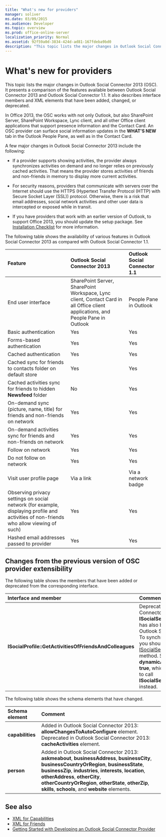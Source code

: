 ```yaml
---
title: "What's new for providers"
manager: soliver
ms.date: 03/09/2015
ms.audience: Developer
ms.topic: overview
ms.prod: office-online-server
localization_priority: Normal
ms.assetid: 92f59a0d-3834-424d-ad81-167fdeba9bd0
description: "This topic lists the major changes in Outlook Social Connector 2013 (OSC). It presents a comparison of the features available between Outlook Social Connector 2013 and Outlook Social Connector 1.1."
---
```


# What's new for providers

This topic lists the major changes in Outlook Social Connector 2013 (OSC). It presents a comparison of the features available between Outlook Social Connector 2013 and Outlook Social Connector 1.1. It also describes interface members and XML elements that have been added, changed, or deprecated. 
  
In Office 2013, the OSC works with not only Outlook, but also SharePoint Server, SharePoint Workspace, Lync client, and all other Office client applications that support presence information and the Contact Card. An OSC provider can surface social information updates in the **WHAT'S NEW** tab in the Outlook People Pane, as well as in the Contact Card. 
  
A few major changes in Outlook Social Connector 2013 include the following: 
  
- If a provider supports showing activities, the provider always synchronizes activities on demand and no longer relies on previously cached activities. That means the provider stores activities of friends and non-friends in memory to display more current activities.
    
- For security reasons, providers that communicate with servers over the Internet should use the HTTPS (Hypertext Transfer Protocol (HTTP) with Secure Socket Layer (SSL)) protocol. Otherwise, there is a risk that email addresses, social network activities and other user data is intercepted or exposed while in transit.
    
- If you have providers that work with an earlier version of Outlook, to support Office 2013, you should update the setup package. See [Installation Checklist](installation-checklist.md) for more information. 
    
The following table shows the availability of various features in Outlook Social Connector 2013 as compared with Outlook Social Connector 1.1.
  
|**Feature**|**Outlook Social Connector 2013**|**Outlook Social Connector 1.1**|
|:-----|:-----|:-----|
|End user interface  <br/> |SharePoint Server, SharePoint Workspace, Lync client, Contact Card in all Office client applications, and People Pane in Outlook  <br/> |People Pane in Outlook  <br/> |
|Basic authentication  <br/> |Yes  <br/> |Yes  <br/> |
|Forms-based authentication  <br/> |Yes  <br/> |Yes  <br/> |
|Cached authentication  <br/> |Yes  <br/> |Yes  <br/> |
|Cached sync for friends to contacts folder on default store  <br/> |Yes  <br/> |Yes  <br/> |
|Cached activities sync for friends to hidden **Newsfeed** folder  <br/> |No  <br/> |Yes  <br/> |
|On-demand sync (picture, name, title) for friends and non-friends on network  <br/> |Yes  <br/> |Yes  <br/> |
|On-demand activities sync for friends and non-friends on network  <br/> |Yes  <br/> |Yes  <br/> |
|Follow on network  <br/> |Yes  <br/> |Yes  <br/> |
|Do not follow on network  <br/> |Yes  <br/> |Yes  <br/> |
|Visit user profile page  <br/> |Via a link  <br/> |Via a network badge  <br/> |
|Observing privacy settings on social network (for example, displaying profile and activities of non-friends who allow viewing of such)  <br/> |Yes  <br/> |Yes  <br/> |
|Hashed email addresses passed to provider  <br/> |Yes  <br/> |Yes  <br/> |

<a name="OlSocialConnector_Changes"> </a>

## Changes from the previous version of OSC provider extensibility

The following table shows the members that have been added or deprecated from the corresponding interface.
  
|**Interface and member**|**Comment**|
|:-----|:-----|
|**ISocialProfile::GetActivitiesOfFriendsAndColleagues** <br/> |Deprecated in Outlook Social Connector 2013. Note that **ISocialSession::GetActivities** has also been deprecated since Outlook Social Connector 1.1.  <br/> To synchronize activity feeds, you should implement the [ISocialSession2::GetActivitiesEx](isocialsession2-getactivitiesex.md) method. Set **dynamicActivitiesLookupEx** as **true**, which will prompt the OSC to call **ISocialSession2::GetActivitiesEx** instead.  <br/> |
   
The following table shows the schema elements that have changed.
  
|**Schema element**|**Comment**|
|:-----|:-----|
|**capabilities** <br/> |Added in Outlook Social Connector 2013: **allowChangesToAutoConfigure** element.  <br/> Deprecated in Outlook Social Connector 2013: **cacheActivities** element.  <br/> |
|**person** <br/> |Added in Outlook Social Connector 2013: **askmeabout**, **businessAddress**, **businessCity**, **businessCountryOrRegion**, **businessState**, **businessZip**, **industries**, **interests**, **location**, **otherAddress**, **otherCity**, **otherCountryOrRegion**, **otherState**, **otherZip**, **skills**, **schools**, and **website** elements.  <br/> |
   
## See also

- [XML for Capabilities](xml-for-capabilities.md)
- [XML for Friends](xml-for-friends.md)
- [Getting Started with Developing an Outlook Social Connector Provider](getting-started-with-developing-an-outlook-social-connector-provider.md)

